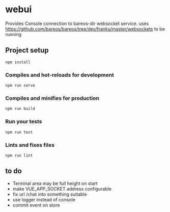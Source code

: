# webui

Provides Console connection to bareos-dir websocket service.
uses <https://github.com/bareos/bareos/tree/dev/franku/master/websockets> 
to be running

## Project setup
```
npm install
```

### Compiles and hot-reloads for development
```
npm run serve
```

### Compiles and minifies for production
```
npm run build
```

### Run your tests
```
npm run test
```

### Lints and fixes files
```
npm run lint
```

## to do

* Terminal area may be full height on start
* make VUE_APP_SOCKET address configurable 
* fix url /chat into something suitable
* use logger instead of console 
* commit event on store
